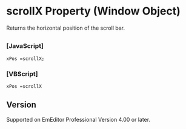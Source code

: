 # scrollX Property (Window Object)

Returns the horizontal position of the scroll bar.

## 

### \[JavaScript\]

```
xPos =scrollX;
```

### \[VBScript\]

```
xPos =scrollX
```

## Version

Supported on EmEditor Professional Version 4.00 or later.
